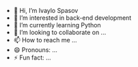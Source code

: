- 👋 Hi, I’m Ivaylo Spasov
- 👀 I’m interested in back-end development
- 🌱 I’m currently learning Python
- 💞️ I’m looking to collaborate on ...
- 📫 How to reach me ...
- 😄 Pronouns: ...
- ⚡ Fun fact: ...

<!---
iisgsi/iisgsi is a ✨ special ✨ repository because its `README.md` (this file) appears on your GitHub profile.
You can click the Preview link to take a look at your changes.
--->
